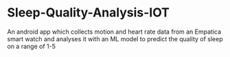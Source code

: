 # Sleep-Quality-Analysis-IOT
An android app which collects motion and heart rate data from an Empatica smart watch and analyses it with an ML model to predict the quality of sleep on a range of 1-5
